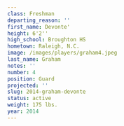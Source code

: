```yaml
---
class: Freshman
departing_reason: ''
first_name: Devonte'
height: 6'2''
high_school: Broughton HS
hometown: Raleigh, N.C.
image: /images/players/graham4.jpeg
last_name: Graham
notes: ''
number: 4
position: Guard
projected: ''
slug: 2014-graham-devonte
status: active
weight: 175 lbs.
year: 2014
---
```

